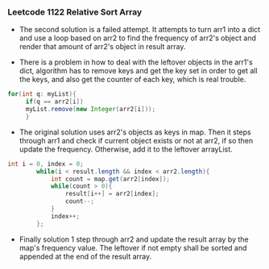 ### Leetcode 1122 Relative Sort Array

* The second solution is a failed attempt. It attempts to turn arr1 into a dict and use a loop based on arr2 to find the
  frequency of arr2's object and render that amount of arr2's object in result array.

* There is a problem in how to deal with the leftover objects in the arr1's dict, algorithm has to remove keys and get
the key set in order to get all the keys, and also get the counter of each key, which is real trouble.

```java
for(int q: myList){
     if(q == arr2[i])
     myList.remove(new Integer(arr2[i]));
     }
```

* The original solution uses arr2's objects as keys in map.
Then it steps through arr1 and check if current object exists or not
  at arr2, if so then update the frequency. Otherwise, add it to the leftover arrayList.
  
```java
int i = 0, index = 0;
        while(i < result.length && index < arr2.length){
            int count = map.get(arr2[index]);
            while(count > 0){
                result[i++] = arr2[index];
                count--;
            }
            index++;
        };
```
* Finally solution 1 step through arr2 and update the result array by the map's frequency value.
The leftover if not empty shall be sorted and appended at the end of the result array.
  